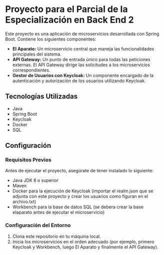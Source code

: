 # Proyecto para el Parcial de la Especialización en Back End 2

Este proyecto es una aplicación de microservicios desarrollada con Spring Boot. Contiene los siguientes componentes:

- **El Aparato:** Un microservicio central que maneja las funcionalidades principales del sistema.
- **API Gateway:** Un punto de entrada único para todas las peticiones externas. El API Gateway dirige las solicitudes a los microservicios correspondientes.
- **Gestor de Usuarios con Keycloak:** Un componente encargado de la autenticación y autorización de los usuarios utilizando Keycloak.

## Tecnologías Utilizadas

- Java
- Spring Boot
- Keycloak
- Docker
- SQL

## Configuración

### Requisitos Previos

Antes de ejecutar el proyecto, asegúrate de tener instalado lo siguiente:

- Java JDK 8 o superior
- Maven
- Docker para la ejecución de Keycloak (importar el realm.json que se adjunta con este proyecto y crear los usuarios como figuran en el archivo.txt)
- Workbench para la base de datos SQL (se debera crear la base elaparato antes de ejecutar el microservicio)

### Configuración del Entorno

1. Clona este repositorio en tu máquina local.
2. Inicia los microservicios en el orden adecuado (por ejemplo, primero Keycloak y Workbench, luego El Aparato y finalmente el API Gateway).


